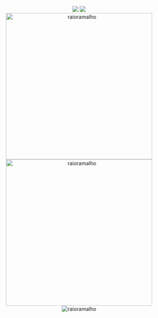 

<div align=center>
<img src="https://github-profile-trophy.vercel.app/?username=raioramalho&theme=onedark&row=1&column=8&no-frame=true&no-bg=true"/>
<img src="https://wakatime.com/badge/user/3b64adb0-ca65-422c-bc39-641f0569c21c.svg"/>

</div>

<div align=center>

 <img width="400em" src="https://github-readme-stats.vercel.app/api?username=raioramalho&show_icons=true&theme=dark&hide_border=true&cache_seconds=1800&locale=en" alt="raioramalho" />

<img width="400em" src="https://github-readme-streak-stats.herokuapp.com/?user=raioramalho&theme=dark&hide_border=true" alt="raioramalho" />

</div>
<div align=center>
<img src="https://github-readme-stats.vercel.app/api/top-langs?username=raioramalho&show_icons=true&theme=dark&hide_border=true&locale=en&layout=default" alt="raioramalho" />
</div>
